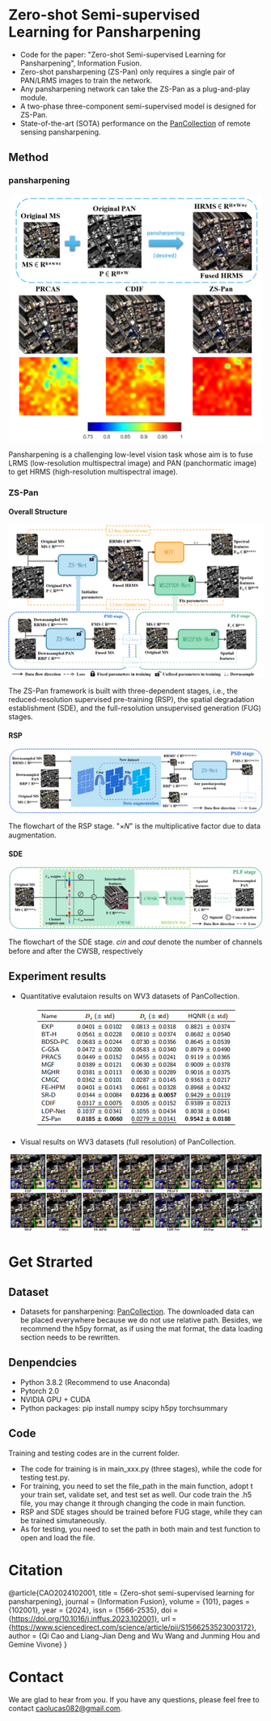 # Zero-shot Semi-supervised Learning for Pansharpening
- Code for the paper: "Zero-shot Semi-supervised Learning for Pansharpening", Information Fusion.
- Zero-shot pansharpening (ZS-Pan) only requires a single pair of PAN/LRMS images to train the network.
- Any pansharpening network can take the ZS-Pan as a plug-and-play module.
- A two-phase three-component semi-supervised model is designed for ZS-Pan.
- State-of-the-art (SOTA) performance on the [PanCollection](https://github.com/liangjiandeng/PanCollection) of remote sensing pansharpening.

## Method
### pansharpening
<div align=center><img width="500" src="images/figure1.png"/></div>

Pansharpening is a challenging low-level vision task whose aim is to fuse LRMS (low-resolution multispectral image) and PAN (panchormatic image) to get HRMS (high-resolution multispectral image).
### ZS-Pan
#### Overall Structure
<div align=center><img src="images/figure3.png"/></div>

The ZS-Pan framework is built with three-dependent stages, i.e., the reduced-resolution supervised pre-training (RSP), the spatial degradation establishment (SDE), and the full-resolution unsupervised generation (FUG) stages.
#### RSP
<div align=center><img width="500" src="images/figure4-2.png"/></div>

The flowchart of the RSP stage. "×𝑁" is the multiplicative factor due to data augmentation.
#### SDE
<div align=center><img width="500" src="images/figure4-1.png"/></div>

The flowchart of the SDE stage. 𝑐𝑖𝑛 and 𝑐𝑜𝑢𝑡 denote the number of channels before and after the CWSB, respectively
## Experiment results
- Quantitative evalutaion results on WV3 datasets of PanCollection.
<div align=center><img src="images/WV3.PNG"/></div>

- Visual results on WV3 datasets (full resolution) of PanCollection.
<div align=center><img src="images/WV3-9.png"/></div>

# Get Strarted
## Dataset
- Datasets for pansharpening: [PanCollection](https://github.com/liangjiandeng/PanCollection). The downloaded data can be placed everywhere because we do not use relative path. Besides, we recommend the h5py format, as if using the mat format, the data loading section needs to be rewritten.
## Denpendcies
- Python  3.8.2 (Recommend to use Anaconda)
- Pytorch 2.0
- NVIDIA GPU + CUDA
- Python packages: pip install numpy scipy h5py torchsummary
## Code
Training and testing codes are in the current folder.
- The code for training is in main_xxx.py (three stages), while the code for testing test.py.
- For training, you need to set the file_path in the main function, adopt t your train set, validate set, and test set as well. Our code train the .h5 file, you may change it through changing the code in main function.
- RSP and SDE stages should be trained before FUG stage, while they can be trained simutaneously. 
- As for testing, you need to set the path in both main and test function to open and load the file.
# Citation
@article{CAO2024102001,
title = {Zero-shot semi-supervised learning for pansharpening},
journal = {Information Fusion},
volume = {101},
pages = {102001},
year = {2024},
issn = {1566-2535},
doi = {https://doi.org/10.1016/j.inffus.2023.102001},
url = {https://www.sciencedirect.com/science/article/pii/S1566253523003172},
author = {Qi Cao and Liang-Jian Deng and Wu Wang and Junming Hou and Gemine Vivone}
}
# Contact
We are glad to hear from you. If you have any questions, please feel free to contact caolucas082@gmail.com.
